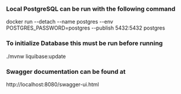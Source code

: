 ###  Local PostgreSQL can be run with the following command
docker run --detach --name postgres --env POSTGRES_PASSWORD=postgres --publish 5432:5432 postgres

###  To initialize Database this must be run before running
./mvnw liquibase:update

### Swagger documentation can be found at 
http://localhost:8080/swagger-ui.html
